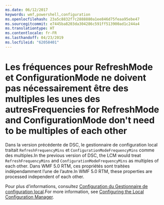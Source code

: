 ```yaml
---
ms.date: 06/12/2017
keywords: wmf,powershell,configuration
ms.openlocfilehash: 23a5c8832f7c2888880a1ee846d75feaa95ebe47
ms.sourcegitcommit: e7445ba8203da304286c591ff513900ad1c244a4
ms.translationtype: HT
ms.contentlocale: fr-FR
ms.lasthandoff: 04/23/2019
ms.locfileid: "62058401"
---
```

# <a name="frequencies-for-refreshmode-and-configurationmode-dont-need-to-be-multiples-of-each-other"></a><span data-ttu-id="26ca6-102">Les fréquences pour RefreshMode et ConfigurationMode ne doivent pas nécessairement être des multiples les unes des autres</span><span class="sxs-lookup"><span data-stu-id="26ca6-102">Frequencies for RefreshMode and ConfigurationMode don't need to be multiples of each other</span></span>

<span data-ttu-id="26ca6-103">Dans la version précédente de DSC, le gestionnaire de configuration local traitait `RefreshFrequencyMins` et `ConfigurationModeFrequencyMins` comme des multiples.</span><span class="sxs-lookup"><span data-stu-id="26ca6-103">In the previous version of DSC, the LCM would treat `RefreshFrequencyMins` and `ConfigurationModeFrequencyMins` as multiples of each other.</span></span> <span data-ttu-id="26ca6-104">Dans WMF 5.0 RTM, ces propriétés sont traitées indépendamment l’une de l’autre.</span><span class="sxs-lookup"><span data-stu-id="26ca6-104">In WMF 5.0 RTM, these properties are processed independent of each other.</span></span>

<span data-ttu-id="26ca6-105">Pour plus d’informations, consultez [Configuration du Gestionnaire de configuration local](https://msdn.microsoft.com/powershell/dsc/metaconfig).</span><span class="sxs-lookup"><span data-stu-id="26ca6-105">For more information, see [Configuring the Local Configuration Manager](https://msdn.microsoft.com/powershell/dsc/metaconfig).</span></span>
